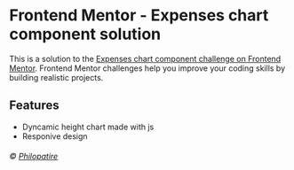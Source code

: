 # Frontend Mentor - Expenses chart component solution

This is a solution to the [Expenses chart component challenge on Frontend Mentor](https://www.frontendmentor.io/challenges/expenses-chart-component-e7yJBUdjwt). Frontend Mentor challenges help you improve your coding skills by building realistic projects.

## Features

- Dyncamic height chart made with js
- Responive design

###### &copy; [Philopatire](https://github.com/Philopatire)

